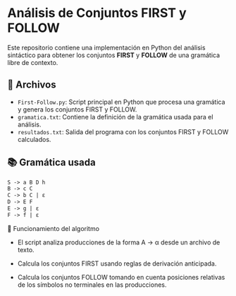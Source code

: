 # Análisis de Conjuntos FIRST y FOLLOW

Este repositorio contiene una implementación en Python del análisis sintáctico para obtener los conjuntos **FIRST** y **FOLLOW** de una gramática libre de contexto.

## 📁 Archivos

- `First-Follow.py`: Script principal en Python que procesa una gramática y genera los conjuntos FIRST y FOLLOW.
- `gramatica.txt`: Contiene la definición de la gramática usada para el análisis.
- `resultados.txt`: Salida del programa con los conjuntos FIRST y FOLLOW calculados.

## 📚 Gramática usada

```txt
S -> a B D h  
B -> c C  
C -> b C | ε  
D -> E F  
E -> g | ε  
F -> f | ε  
```
🧠 Funcionamiento del algoritmo
  - El script analiza producciones de la forma A -> α desde un archivo de texto.

  - Calcula los conjuntos FIRST usando reglas de derivación anticipada.

  - Calcula los conjuntos FOLLOW tomando en cuenta posiciones relativas de los símbolos no terminales en las producciones.
